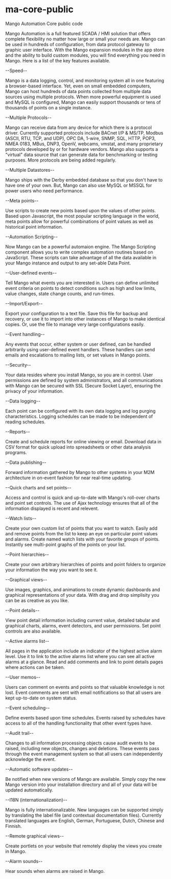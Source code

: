 ma-core-public
==============

Mango Automation Core public code

Mango Automation is a full featured SCADA / HMI solution that offers complete flexibility no matter how large or small your needs are.  Mango can be used in hundreds of configuration, from data protocol gateway to graphic user interface.  With the Mango expansion modules in the app store and the ability to build custom modules, you will find everything you need in Mango.  Here is a list of the key features available.

--Speed--

Mango is a data logging, control, and monitoring system all in one featuring a browser-based interface. Yet, even on small embedded computers, Mango can host hundreds of data points collected from multiple data sources using multiple protocols. When more powerful equipment is used and MySQL is configured, Mango can easily support thousands or tens of thousands of points on a single instance.

--Multiple Protocols--

Mango can receive data from any device for which there is a protocol driver. Currently supported protocols include BACnet I/P & MS/TP, Modbus (ASCII, RTU, TCP, and UDP), OPC DA, 1-wire, SNMP, SQL, HTTP, POP3, NMEA 0183, MBus, DNP3, OpenV, webcams, vmstat, and many proprietary protocols developed by or for hardware vendors. Mango also supports a "virtual" data source that can generate data for benchmarking or testing purposes. More protocols are being added regularly.

--Multiple Datastores--

Mango ships with the Derby embedded database so that you don't have to have one of your own. But, Mango can also use MySQL or MSSQL for power users who need performance.

--Meta points--

Use scripts to create new points based upon the values of other points. Based upon Javascript, the most popular scripting language in the world, meta points allow for powerful combinations of point values as well as historical point information.

--Automation Scripting--

Now Mango can be a powerful automaion engine. The Mango Scripting component allows you to write complex automation routines based on JavaScript.  These scripts can take advantage of all the data available in your Mango instance and output to any set-able Data Point.

--User-defined events--

Tell Mango what events you are interested in. Users can define unlimited event criteria on points to detect conditions such as high and low limits, value changes, state change counts, and run-times.

--Import/Export--

Export your configuration to a text file. Save this file for backup and recovery, or use it to import into other instances of Mango to make identical copies. Or, use the file to manage very large configurations easily.

--Event handling--

Any events that occur, either system or user defined, can be handled arbitrarily using user-defined event handlers. These handlers can send emails and escalations to mailing lists, or set values in Mango points.

--Security--

Your data resides where you install Mango, so you are in control. User permissions are defined by system administrators, and all communications with Mango can be secured with SSL (Secure Socket Layer), ensuring the privacy of your information.

--Data logging--

Each point can be configured with its own data logging and log purging characteristics. Logging schedules can be made to be independent of reading schedules.

--Reports--

Create and schedule reports for online viewing or email. Download data in CSV format for quick upload into spreadsheets or other data analysis programs.

--Data publishing--

Forward information gathered by Mango to other systems in your M2M architecture in on-event fashion for near real-time updating.

--Quick charts and set points--

Access and control is quick and up-to-date with Mango's roll-over charts and point set controls. The use of Ajax technology ensures that all of the information displayed is recent and relevent.

--Watch lists--

Create your own custom list of points that you want to watch. Easily add and remove points from the list to keep an eye on particular point values and alarms. Create named watch lists with your favorite groups of points. Instantly see multi-point graphs of the points on your list.

--Point hierarchies--

Create your own arbitrary hierarchies of points and point folders to organize your information the way you want to see it.

--Graphical views--

Use images, graphics, and animations to create dynamic dashboards and graphical representations of your data.  With drag and drop simplisity you can be as creative as you like.

--Point details--

View point detail information including current value, detailed tabular and graphical charts, alarms, event detectors, and user permissions. Set point controls are also available.

--Active alarms list--

All pages in the application include an indicator of the highest active alarm level. Use it to link to the active alarms list where you can see all active alarms at a glance. Read and add comments and link to point details pages where actions can be taken.

--User memos--

Users can comment on events and points so that valuable knowledge is not lost. Event comments are sent with email notifications so that all users are kept up-to-date on system status.

--Event scheduling--

Define events based upon time schedules. Events raised by schedules have access to all of the handling functionality that other event types have.

--Audit trail--

Changes to all information processing objects cause audit events to be raised, including new objects, changes and deletions. These events pass through the event management system so that all users can independently acknowledge the event.

--Automatic software updates--

Be notified when new versions of Mango are available. Simply copy the new Mango version into your installation directory and all of your data will be updated automatically.

--I18N (internationalization)--

Mango is fully internationalizable. New languages can be supported simply by translating the label file (and contextual documentation files). Currently translated languages are English, German, Portuguese, Dutch, Chinese and Finnish.

--Remote graphical views--

Create portlets on your website that remotely display the views you create in Mango.

--Alarm sounds--

Hear sounds when alarms are raised in Mango.
